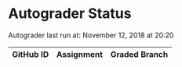 # Autograder Status
Autograder last run at: November 12, 2018 at 20:20

| GitHub ID | Assignment | Graded Branch |
|-----------|------------|---------------|
